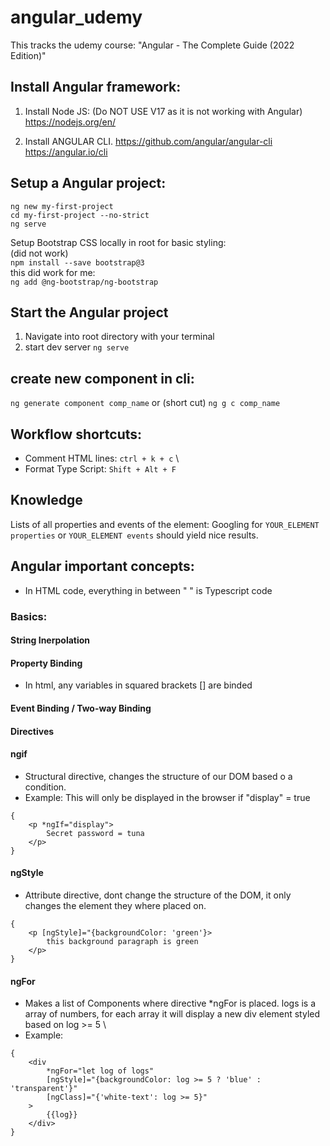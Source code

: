 # angular_udemy
This tracks the udemy course: "Angular - The Complete Guide (2022 Edition)" 

## Install Angular framework:
1. Install Node JS: (Do NOT USE V17 as it is not working with Angular)
	https://nodejs.org/en/
	
2. Install ANGULAR CLI.
	https://github.com/angular/angular-cli
	https://angular.io/cli

## Setup a Angular project:
`ng new my-first-project` \
`cd my-first-project --no-strict` \
`ng serve` 
	
Setup Bootstrap CSS locally in root for basic styling: \
(did not work) \
`npm install --save bootstrap@3` \
this did work for me: \
`ng add @ng-bootstrap/ng-bootstrap` 

## Start the Angular project 
1. Navigate into root directory with your terminal
2. start dev server `ng serve`

## create new component in cli:
`ng generate component comp_name`
or (short cut) `ng g c comp_name`

## Workflow shortcuts:
* Comment HTML lines: `ctrl + k + c` \
* Format Type Script: `Shift + Alt + F`

## Knowledge
Lists of all properties and events of the element: Googling for `YOUR_ELEMENT properties`  or `YOUR_ELEMENT events` should yield nice results.

## Angular important concepts:
* In HTML code, everything in between " " is Typescript code

### Basics:

#### String Inerpolation 

#### Property Binding 
* In html, any variables in squared brackets [] are binded

#### Event Binding / Two-way Binding

#### Directives

#### ngif
* Structural directive, changes the structure of our DOM based o a condition. 
* Example: This will only be displayed in the browser if "display" = true 
```
{
	<p *ngIf="display"> 
		Secret password = tuna 
	</p>
}
```

#### ngStyle
* Attribute directive, dont change the structure of the DOM, it only changes the element they where placed on.
```
{
	<p [ngStyle]="{backgroundColor: 'green'}> 
		this background paragraph is green 
	</p>
}
```

#### ngFor
* Makes a list of Components where directive *ngFor is placed. logs is a array of numbers, for each array it will display  a new div element styled based on log >= 5 \
* Example: 
```
{
	<div 
		*ngFor="let log of logs"
		[ngStyle]="{backgroundColor: log >= 5 ? 'blue' : 'transparent'}" 
		[ngClass]="{'white-text': log >= 5}"
	> 
		{{log}}
	</div>
}
```

